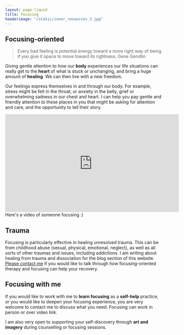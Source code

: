 ```yaml
---
layout: page.liquid
title: Focusing
headerimage: "/static/inner_resources_3.jpg"
---
```


## Focusing-oriented

<blockquote>Every bad feeling is potential energy toward a more right way of being if you give it space to move toward its rightness. Gene Gendlin</blockquote>

Giving gentle attention to how our **body** experiences our life situations can really get to the **heart** of what is stuck or unchanging, and bring a huge amount of **healing**. We can then live with a new freedom.

Our feelings express themselves in and through our body. For example, stress might be felt in the throat, or anxiety in the belly, grief or overwhelming sadness in our chest and heart. I can help you pay gentle and friendly attention to these places in you that might be asking for attention and care, and the opportunity to tell their story.

<iframe width="560" height="315" src="https://www.youtube.com/embed/fHQIvUaOvFw" frameborder="0" allow="accelerometer; autoplay; encrypted-media; gyroscope; picture-in-picture" allowfullscreen></iframe>
Here's a video of someone focusing :)

## Trauma

Focusing is particularly effective in healing unresolved trauma. This can be from childhood abuse (sexual, physical, emotional, neglect), as well as all sorts of other traumas and issues, including addictions. I am writing about healing from trauma and dissociation for the blog section of this website. [Please contact me](/#contact) if you would like to talk through how focusing-oriented therapy and focusing can help your recovery.

## Focusing with me

If you would like to work with me to **learn focusing** as a **self-help** practice, or you would like to deepen your focusing experience, you are very welcome to contact me to discuss what you need. Focusing can work in person or over video link.

I am also very open to supporting your self-discovery through **art and imagery** during counselling or focusing sessions.
